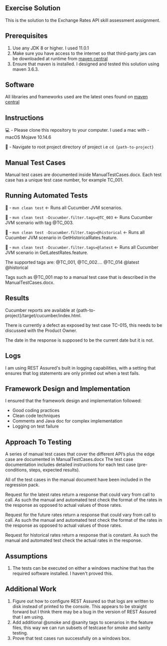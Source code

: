 ##  Exercise Solution
This is the solution to the Exchange Rates API skill assessment assignment.

## Prerequisites 
1. Use any JDK 8 or higher. I used 11.0.1
2. Make sure you have access to the internet so that third-party jars can be  downloaded at runtime from [maven central](https://mvnrepository.com/repos/central) 
3. Ensure that maven is installed. I designed and tested this solution using maven 3.6.3.

## Software
All libraries and frameworks used are the latest ones found on [maven central](https://mvnrepository.com/repos/central_)

## Instructions
:computer: -  Please clone this repository to your computer. I used a mac with - macOS Mojave 10.14.6

🧭 -  Navigate to root project directory of project i.e `cd {path-to-project}`

## Manual Test Cases
Manual test cases are documented inside ManualTestCases.docx. Each test case has a unique test case number, 
for example TC_001.

## Running Automated Tests
🧹 -  `mvn clean test` <- Runs all Cucumber JVM scenarios.

🧹 -  `mvn clean test -Dcucumber.filter.tags=@TC_003` <- Runs Cucumber JVM scenario with tag @TC_003.

🧹 -  `mvn clean test -Dcucumber.filter.tags=@historical` <- Runs all Cucumber JVM scenario in 
GetHistoricalRates.feature.

🧹 -  `mvn clean test -Dcucumber.filter.tags=@latest` <- Runs all Cucumber JVM scenario in 
GetLatestRates.feature.

The supported tags are: 
@TC_001, @TC_002.... @TC_014
@latest
@historical

Tags such as @TC_001 map to a manual test case that is described in the ManualTestCases.docx.

## Results
Cucumber reports are available at {path-to-project}/target/cucumber/index.html. 

There is currently a defect as exposed by test case TC-015, this needs to be discussed with the Product Owner.

The date in the response is supposed to be the current date but it is not. 

 
## Logs
I am using REST Assured's built in logging capabilities, with a setting that ensures that log statements are only 
printed out when a test fails.

## Framework Design and Implementation 
I ensured that the framework design and implementation followed:
- Good coding practices 
- Clean code techniques
- Comments and Java doc for complex implementation
- Logging on test failure

## Approach To Testing
A series of manual test cases that cover the different API’s plus the edge case are documented in ManualTestCases.docx 
The test case documentation includes detailed instructions for each test case (pre-conditions, steps, expected results).

All of the test cases in the manual document have been included in the regression pack.

Request for the latest rates return a response that could vary from call to call. As such the manual and automated test
check the format of the rates in the response as opposed to actual values of those rates. 

Request for the future rates return a response that could vary from call to call. As such the manual and automated test
check the format of the rates in the response as opposed to actual values of those rates.

Request for historical rates return a response that is constant. As such the manual and automated test
check the actual rates in the response. 

## Assumptions
1. The tests can be executed on either a windows machine that has the required software installed. I haven't proved this. 

## Additional Work
1. Figure out how to configure REST Assured so that logs are written to disk instead of printed to the console. 
This appears to be straight forward but I think there may be a bug in the version of REST Assured that I am using.
3. Add additional @smoke and @sanity tags to scenarios in the feature files, this way we can run subsets of testcase for
smoke and sanity testing.
2. Prove that test cases run successfully on a windows box.